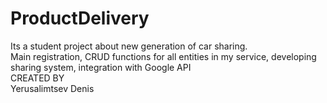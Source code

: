 # ProductDelivery
Its a student project about new generation of car sharing.<br />
Main registration, CRUD functions for all entities in my service, developing sharing system, integration with Google API<br />
CREATED BY<br />
Yerusalimtsev Denis<br />
